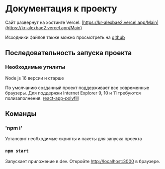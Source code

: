 # Документация к проекту

Сайт развернут на хостинге Vercel. [https://kr-alexbae2.vercel.app/Main](https://kr-alexbae2.vercel.app/Main)

Исходники файлов также можно просмотреть на [github](https://github.com/AlexBae2/KR)

## Последовательность запуска проекта

### Необходимые утилиты

Node js 16 версии и старше

По умолчанию созданный проект поддерживает все современные браузеры. Для поддержки Internet Explorer 9, 10 и 11 требуются полизаполнения.
[react-app-polyfill](https://github.com/facebook/create-react-app/blob/main/packages/react-app-polyfill/README.md)



## Команды

### 'npm i'

Установит необходимые скрипты и пакеты для запуска проекта

### `npm start`

Запускает приложение в dev.
Откройте [http://localhost:3000](http://localhost:3000) в браузере.

